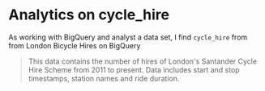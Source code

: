 # Analytics on cycle_hire

As working with BigQuery and analyst a data set, I find `cycle_hire` from from London Bicycle Hires on BigQuery

> This data contains the number of hires of London's Santander Cycle Hire Scheme from 2011 to present. Data includes start and stop timestamps, station names and ride duration.
